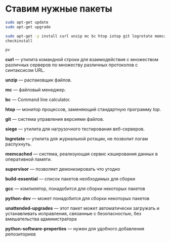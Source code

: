 # Ставим нужные пакеты

```bash 
sudo apt-get update
sudo apt-get upgrade
```


```bash  
sudo apt-get -y install curl unzip mc bc htop iotop git logrotate memcached supervisor build-essential gcc python-dev unattended-upgrades python-software-properties 
checkinstall

pv
```


__curl__ — утилита командной строки для взаимодействия с множеством различных серверов по множеству различных протоколов с синтаксисом URL. 

__unzip__ — распаковщик файлов.

__mc__ — файловый менеджер.

__bc__ — Command line calculator.

__htop__ — монитор процессов, заменяющий стандартную программу _top_.

__git__ — система управления версиями файлов.

__siege__ — утилита для нагрузочного тестирования веб-серверов.

__logrotate__ — утилита для журнальной ротации, не позволит логам распухнуть.

__memcached__ — система, реализующая сервис кэширования данных в оперативной памяти.

__supervisor__ — позволяет демонизировать что угодно

__build-essential__ — список пакетов необходимых для сборки

__gcc__ —  компилятор, понадобится для сборки некоторых пакетов

__python-dev__ — может понадобится для сборки некоторых пакетов

__unattended-upgrades__ — этот пакет может автоматически загружать и устанавливать исправления, связанные с безопасностью, без вмешательства администратора

__python-software-properties__ — нужен для удобного добавления репозиториев
